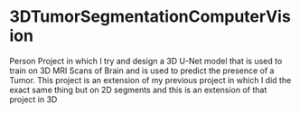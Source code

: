 # 3DTumorSegmentationComputerVision
Person Project in which I try and design a 3D U-Net model that is used to train on 3D MRI Scans of Brain and is used to predict the presence of a Tumor. This project is an extension of my previous project in which I did the exact same thing but on 2D segments and this is an extension of that project in 3D

